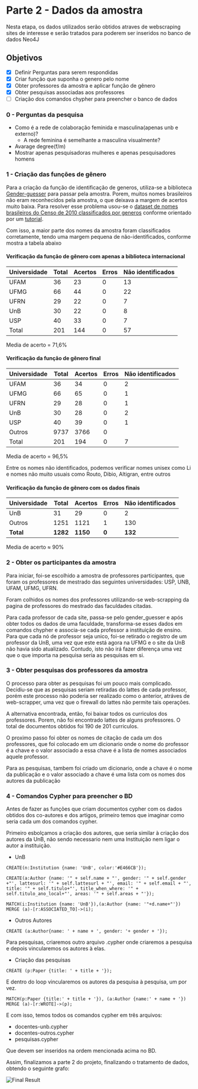 # Parte 2 - Dados da amostra

Nesta etapa, os dados utilizados serão obtidos atraves de webscraping sites de interesse e serão tratados para poderem ser inseridos no banco de dados Neo4J



## Objetivos
- [x] Definir Perguntas para serem respondidas
- [x] Criar função que suponha o genero pelo nome
- [x] Obter professores da amostra e aplicar função de gênero
- [x] Obter pesquisas associadas aos professores
- [ ] Criação dos comandos chypher para preencher o banco de dados

### 0 - Perguntas da pesquisa

- Como é a rede de colaboração feminida e masculina(apenas unb e externo)?
    - A rede feminina é semelhante a masculina visualmente?
- Avarage degree(f/m)
- Mostrar apenas pesquisadoras mulheres e apenas pesquisadores homens

### 1 - Criação das funções de gênero

Para a criação da função de identificação de generos, utiliza-se a biblioteca  [Gender-guesser](https://pypi.org/project/gender-guesser/) para passar pela amostra. Porem, muitos nomes brasileiros não eram reconhecidos pela amostra, o que deixava a margem de acertos muito baixa. Para resolver esse problema usou-se o [dataset de nomes brasileiros do Censo de 2010 classificados por generos](https://brasil.io/dataset/genero-nomes/nomes/) conforme orientado por um [tutorial](https://blog.brasil.io/2019/05/31/classificando-nomes-por-genero-usando-dados-publicos/index.html).

Com isso, a maior parte dos nomes da amostra foram classificados corretamente, tendo uma margem pequena de não-identificados, conforme mostra a tabela abaixo

#### Verificação da função de gênero com apenas a biblioteca internacional

| Universidade | Total | Acertos | Erros | Não identificados |
|--------------|-------|---------|-------|-------------------|
| UFAM         |  36   |    23   |   0   |        13         |
| UFMG         |  66   |    44   |   0   |        22         |
| UFRN         |  29   |    22   |   0   |        7          |
| UnB          |  30   |    22   |   0   |        8          |
| USP          |  40   |    33   |   0   |        7          |
| Total        |  201  |    144  |   0   |        57         |

Media de acerto = 71,6%


#### Verificação da função de gênero final

| Universidade | Total | Acertos | Erros | Não identificados |
|--------------|-------|---------|-------|-------------------|
| UFAM         |  36   |    34   |   0   |        2          |
| UFMG         |  66   |    65   |   0   |        1          |
| UFRN         |  29   |    28   |   0   |        1          |
| UnB          |  30   |    28   |   0   |        2          |
| USP          |  40   |    39   |   0   |        1          |
| Outros       | 9737  |   3766  |   0   |               |
| Total        |  201  |    194  |   0   |        7          |

Media de acerto = 96,5%

Entre os nomes não identificados, podemos verificar nomes unisex como Li e nomes não muito usuais como Routo, Dibio, Altigran, entre outros

#### Verificação da função de gênero com os dados finais

| Universidade | Total    | Acertos  | Erros | Não identificados |
|--------------|----------|----------|-------|-------------------|
| UnB          | 31       | 29       | 0     | 2                 |
| Outros       | 1251     | 1121     | 1     | 130               |
| **Total**    | **1282** | **1150** | **0** | **132**           |

Media de acerto $\approx$ 90%


### 2 - Obter os participantes da amostra

Para iniciar, foi-se escolhido a amostra de professores participantes, que foram os professores de mestrado das seguintes universidades: USP, UNB, UFAM, UFMG, UFRN.

Foram colhidos os nomes dos professores utilizando-se web-scrapping da pagina de professores do mestrado das faculdades citadas. 

Para cada professor de cada site, passa-se pelo gender_guesser e após obter todos os dados de uma faculdade, transforma-se esses dados em comandos chypher e associa-se cada professor a instituição de ensino. Para que cada nó de professor seja unico, foi-se retirado o registro de um professor da UnB, uma vez que este está agora na UFMG e o site da UnB não havia sido atualizado. Contudo, isto não irá fazer diferença uma vez que o que importa na pesquisa seria as pesquisas em si.

### 3 - Obter pesquisas dos professores da amostra

O processo para obter as pesquisas foi um pouco mais complicado. Decidiu-se que as pesquisas seriam retiradas do lattes de cada professor, porém este processo não poderia ser realizado como o anterior, atráves de web-scrapper, uma vez que o firewall do lattes não permite tais operações. 

A alternativa encontrada, então, foi baixar todos os curriculos dos professores. Porem, não foi encontrado lattes de alguns professores. O total de documentos obtidos foi 190 de 201 curriculos.

O proximo passo foi obter os nomes de citação de cada um dos professores, que foi colocado em um dicionario onde o nome do professor é a chave e o valor associado a essa chave é a lista de nomes associados aquele professor.

Para as pesquisas, tambem foi criado um dicionario, onde a chave é o nome da publicação e o valor associado a chave é uma lista com os nomes dos autores da publicação

### 4 - Comandos Cypher para preencher o BD

Antes de fazer as funções que criam documentos cypher com os dados obtidos dos co-autores e dos artigos, primeiro temos que imaginar como seria cada um dos comandos cypher.

Primeiro esbolçamos a criação dos autores, que seria similar à criação dos autores da UnB, não sendo necessario nem uma Instituição nem ligar o autor a instituição.

- UnB

```
CREATE(n:Institution {name: 'UnB', color:'#E466CB'});

CREATE(a:Author {name: '" + self.name + "', gender: '" + self.gender +"', lattesurl: '" + self.lattesurl + "', email: '" + self.email + "', title: '" + self.titulo+"', title_when_where: '" + self.titulo_ano_local+"', areas: '" + self.areas + "'});

MATCH(i:Institution {name: 'UnB'}),(a:Author {name: '"+d.name+"'}) MERGE (a)-[r:ASSOCIATED_TO]->(i);
```

- Outros Autores

```
CREATE (a:Author{name: ' + name + ', gender: '+ gender + '}); 
```

Para pesquisas, criaremos outro arquivo .cypher onde criaremos a pesquisa e depois vincularemos os autores à elas.

- Criação das pesquisas

```
CREATE (p:Paper {title: ' + title + '});
```
E dentro do loop vincularemos os autores da pesquisa à pesquisa, um por vez.

```
MATCH(p:Paper {title:' + title + '}), (a:Author {name:' + name + '}) MERGE (a)-[r:WROTE]->(p);
```

E com isso, temos todos os comandos cypher em três arquivos: 

- docentes-unb.cypher
- docentes-outros.cypher
- pesquisas.cypher

Que devem ser inseridos na ordem mencionada acima no BD.

Assim, finalizamos a parte 2 do projeto, finalizando o tratamento de dados, obtendo o seguinte grafo:

![Final Result](./imagens/graph.png)